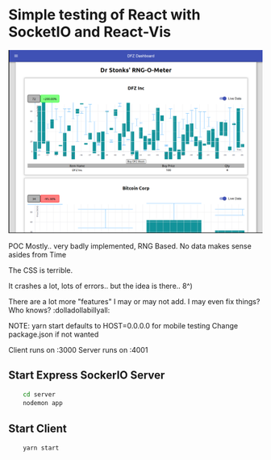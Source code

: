 # Simple testing of React with SocketIO and React-Vis

![StonkShot](screenshot.png?raw=true "Stonks Screenshot")

POC Mostly.. very badly implemented, RNG Based. No data makes sense asides from Time

The CSS is terrible.

It crashes a lot, lots of errors.. but the idea is there.. 8^)

There are a lot more "features" I may or may not add. I may even fix things? Who knows? :dolladollabillyall:

NOTE: yarn start defaults to HOST=0.0.0.0 for mobile testing
Change package.json if not wanted

Client runs on :3000
Server runs on :4001

## Start Express SockerIO Server

```bash
    cd server
    nodemon app
```

## Start Client

```bash
    yarn start
```
